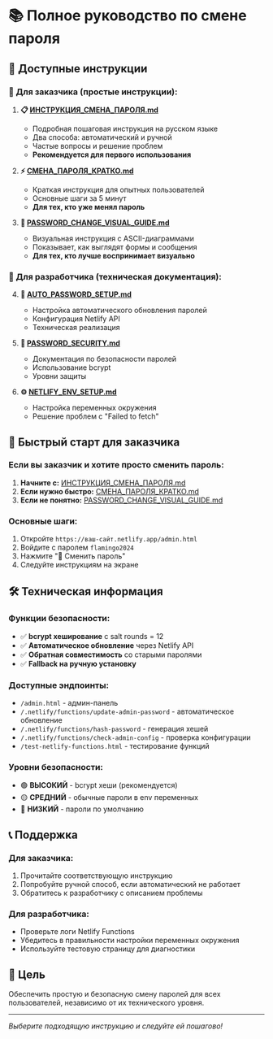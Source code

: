 # 📚 Полное руководство по смене пароля

## 📖 Доступные инструкции

### 🎯 Для заказчика (простые инструкции):

1. **📋 [ИНСТРУКЦИЯ_СМЕНА_ПАРОЛЯ.md](ИНСТРУКЦИЯ_СМЕНА_ПАРОЛЯ.md)**
   - Подробная пошаговая инструкция на русском языке
   - Два способа: автоматический и ручной
   - Частые вопросы и решение проблем
   - **Рекомендуется для первого использования**

2. **⚡ [СМЕНА_ПАРОЛЯ_КРАТКО.md](СМЕНА_ПАРОЛЯ_КРАТКО.md)**
   - Краткая инструкция для опытных пользователей
   - Основные шаги за 5 минут
   - **Для тех, кто уже менял пароль**

3. **🎨 [PASSWORD_CHANGE_VISUAL_GUIDE.md](PASSWORD_CHANGE_VISUAL_GUIDE.md)**
   - Визуальная инструкция с ASCII-диаграммами
   - Показывает, как выглядят формы и сообщения
   - **Для тех, кто лучше воспринимает визуально**

### 🔧 Для разработчика (техническая документация):

4. **🤖 [AUTO_PASSWORD_SETUP.md](AUTO_PASSWORD_SETUP.md)**
   - Настройка автоматического обновления паролей
   - Конфигурация Netlify API
   - Техническая реализация

5. **🔐 [PASSWORD_SECURITY.md](PASSWORD_SECURITY.md)**
   - Документация по безопасности паролей
   - Использование bcrypt
   - Уровни защиты

6. **⚙️ [NETLIFY_ENV_SETUP.md](NETLIFY_ENV_SETUP.md)**
   - Настройка переменных окружения
   - Решение проблем с "Failed to fetch"

## 🚀 Быстрый старт для заказчика

### Если вы заказчик и хотите просто сменить пароль:

1. **Начните с:** [ИНСТРУКЦИЯ_СМЕНА_ПАРОЛЯ.md](ИНСТРУКЦИЯ_СМЕНА_ПАРОЛЯ.md)
2. **Если нужно быстро:** [СМЕНА_ПАРОЛЯ_КРАТКО.md](СМЕНА_ПАРОЛЯ_КРАТКО.md)
3. **Если не понятно:** [PASSWORD_CHANGE_VISUAL_GUIDE.md](PASSWORD_CHANGE_VISUAL_GUIDE.md)

### Основные шаги:
1. Откройте `https://ваш-сайт.netlify.app/admin.html`
2. Войдите с паролем `flamingo2024`
3. Нажмите "🔑 Сменить пароль"
4. Следуйте инструкциям на экране

## 🛠️ Техническая информация

### Функции безопасности:
- ✅ **bcrypt хеширование** с salt rounds = 12
- ✅ **Автоматическое обновление** через Netlify API
- ✅ **Обратная совместимость** со старыми паролями
- ✅ **Fallback на ручную установку**

### Доступные эндпоинты:
- `/admin.html` - админ-панель
- `/.netlify/functions/update-admin-password` - автоматическое обновление
- `/.netlify/functions/hash-password` - генерация хешей
- `/.netlify/functions/check-admin-config` - проверка конфигурации
- `/test-netlify-functions.html` - тестирование функций

### Уровни безопасности:
- 🟢 **ВЫСОКИЙ** - bcrypt хеши (рекомендуется)
- 🟡 **СРЕДНИЙ** - обычные пароли в env переменных
- 🔴 **НИЗКИЙ** - пароли по умолчанию

## 📞 Поддержка

### Для заказчика:
1. Прочитайте соответствующую инструкцию
2. Попробуйте ручной способ, если автоматический не работает
3. Обратитесь к разработчику с описанием проблемы

### Для разработчика:
- Проверьте логи Netlify Functions
- Убедитесь в правильности настройки переменных окружения
- Используйте тестовую страницу для диагностики

## 🎯 Цель

Обеспечить простую и безопасную смену паролей для всех пользователей, независимо от их технического уровня.

---

*Выберите подходящую инструкцию и следуйте ей пошагово!*